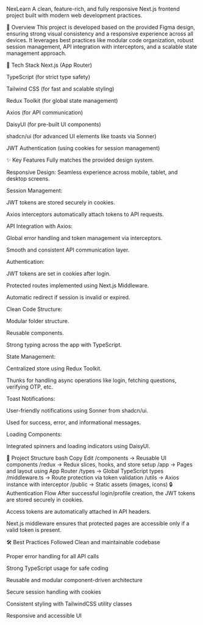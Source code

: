NexLearn
A clean, feature-rich, and fully responsive Next.js frontend project built with modern web development practices.

📄 Overview
This project is developed based on the provided Figma design, ensuring strong visual consistency and a responsive experience across all devices. It leverages best practices like modular code organization, robust session management, API integration with interceptors, and a scalable state management approach.

🚀 Tech Stack
Next.js (App Router)

TypeScript (for strict type safety)

Tailwind CSS (for fast and scalable styling)

Redux Toolkit (for global state management)

Axios (for API communication)

DaisyUI (for pre-built UI components)

shadcn/ui (for advanced UI elements like toasts via Sonner)

JWT Authentication (using cookies for session management)

✨ Key Features
Fully matches the provided design system.

Responsive Design:
Seamless experience across mobile, tablet, and desktop screens.

Session Management:

JWT tokens are stored securely in cookies.

Axios interceptors automatically attach tokens to API requests.

API Integration with Axios:

Global error handling and token management via interceptors.

Smooth and consistent API communication layer.

Authentication:

JWT tokens are set in cookies after login.

Protected routes implemented using Next.js Middleware.

Automatic redirect if session is invalid or expired.

Clean Code Structure:

Modular folder structure.

Reusable components.

Strong typing across the app with TypeScript.

State Management:

Centralized store using Redux Toolkit.

Thunks for handling async operations like login, fetching questions, verifying OTP, etc.

Toast Notifications:

User-friendly notifications using Sonner from shadcn/ui.

Used for success, error, and informational messages.

Loading Components:

Integrated spinners and loading indicators using DaisyUI.

📂 Project Structure
bash
Copy
Edit
/components    -> Reusable UI components
/redux         -> Redux slices, hooks, and store setup
/app           -> Pages and layout using App Router
/types         -> Global TypeScript types
/middleware.ts -> Route protection via token validation
/utils         -> Axios instance with interceptor
/public        -> Static assets (images, icons)
🔒 Authentication Flow
After successful login/profile creation, the JWT tokens are stored securely in cookies.

Access tokens are automatically attached in API headers.

Next.js middleware ensures that protected pages are accessible only if a valid token is present.


🛠 Best Practices Followed
Clean and maintainable codebase

Proper error handling for all API calls

Strong TypeScript usage for safe coding

Reusable and modular component-driven architecture

Secure session handling with cookies

Consistent styling with TailwindCSS utility classes

Responsive and accessible UI

